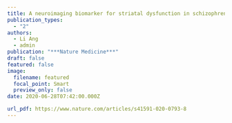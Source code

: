 ```yaml
---
title: A neuroimaging biomarker for striatal dysfunction in schizophrenia
publication_types:
  - "2"
authors:
  - Li Ang
  - admin
publication: "***Nature Medicine***"
draft: false
featured: false
image:
  filename: featured
  focal_point: Smart
  preview_only: false
date: 2020-06-28T07:42:00.000Z

url_pdf: https://www.nature.com/articles/s41591-020-0793-8
---
```

